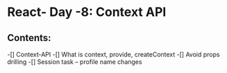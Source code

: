 #  React- Day -8: Context API

  ## Contents:

   -[] Context-API
   -[] What is context, provide, createContext
   -[] Avoid props drilling
   -[] Session task – profile name changes
